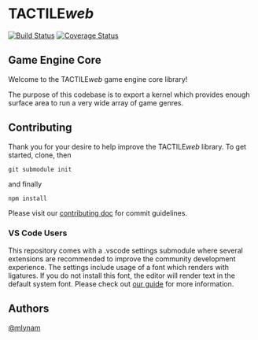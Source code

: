 # TACTILE*web*
[![Build Status](https://travis-ci.org/iteam-consulting/tactile-core-web.svg?branch=master)](https://travis-ci.org/iteam-consulting/tactile-core-web)
[![Coverage Status](https://coveralls.io/repos/github/iteam-consulting/tactile-core-web/badge.svg?branch=master)](https://coveralls.io/github/iteam-consulting/tactile-core-web?branch=master)
## Game Engine Core
Welcome to the TACTILE*web* game engine core library!

The purpose of this codebase is to export a kernel which provides enough
surface area to run a very wide array of game genres.

## Contributing
Thank you for your desire to help improve the TACTILE*web* library. To get
started, clone, then

```git submodule init```

and finally

```npm install```

Please visit our [contributing doc](https://github.com/mlynam/tactile-core-web/blob/master/CONTRIBUTING.md) for
commit guidelines.

### VS Code Users
This repository comes with a .vscode settings submodule where several extensions
are recommended to improve the community development experience. The settings
include usage of a font which renders with ligatures. If you do not install
this font, the editor will render text in the default system font.  Please
check out [our guide](https://github.com/iteam-consulting/vsc-settings-web)
for more information.

## Authors
[@mlynam](https://github.com/mlynam)
